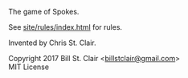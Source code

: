 The game of Spokes.

See [site/rules/index.html](site/rules/index.html) for rules.

Invented by Chris St. Clair.

Copyright 2017 Bill St. Clair &lt;<billstclair@gmail.com>&gt;<br/>
MIT License
